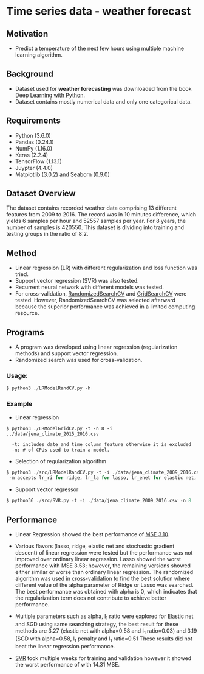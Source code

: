 # Time series data - weather forecast
  
## **Motivation**
* Predict a temperature of the next few hours using multiple machine learning
 algorithm.

## **Background**
* Dataset used for **weather forecasting** was downloaded from the book [Deep Learning with Python](https://github.com/fchollet/deep-learning-with-python-notebooks).
* Dataset contains mostly numerical data and only one categorical data.

## **Requirements** 
* Python (3.6.0)
* Pandas (0.24.1)
* NumPy (1.16.0)
* Keras (2.2.4)
* TensorFlow (1.13.1)
* Juypter (4.4.0)
* Matplotlib (3.0.2) and Seaborn (0.9.0)

## **Dataset Overview**
The dataset contains recorded weather data comprising 13 different features from 2009 to 2016.
The record was in 10 minutes difference, which yields 6 samples per hour and 52557 samples per year. 
For 8 years, the number of samples is 420550. This dataset is dividing into training and testing groups in the ratio of 8:2.

## **Method**
* Linear regression (LR) with different regularization and loss function was
  tried.
* Support vector regression (SVR) was also tested.
* Recurrent neural network with different models was tested.
* For cross-validation, [RandomizedSearchCV](https://scikit-learn.org/stable/modules/generated/sklearn.model_selection.RandomizedSearchCV.html) and [GridSearchCV](https://scikit-learn.org/stable/modules/generated/sklearn.model_selection.GridSearchCV.html) were tested. However, RandomizedSearchCV was selected afterward because the superior performance was achieved in a limited computing resource. 

## **Programs**
* A program was developed using linear regression (regularization methods) and support vector regression. 
* Randomized search was used for cross-validation. 

### **Usage:**
```python
$ python3 ./LRModelRandCV.py -h 
```

### **Example**
* Linear regression
```
$ python3 ./LRModelGridCV.py -t -n 8 -i ../data/jena_climate_2015_2016.csv 
  
  -t: includes date and time column feature otherwise it is excluded 
  -n: # of CPUs used to train a model.
```

* Selection of regularization algorithm 
```python
$ python3 ./src/LRModelRandCV.py -t -i ./data/jena_climate_2009_2016.csv -n 8 -m lr_ri
 -m accepts lr_ri for ridge, lr_la for lasso, lr_enet for elastic net, and lr_sgd for stochastic gradient regressor
```

* Support vector regressor
```python
$ python36 ./src/SVR.py -t -i ./data/jena_climate_2009_2016.csv -n 8
```

## **Performance**
* Linear Regression showed the best performance of [MSE 3.10](https://github.com/exchhattu/TimeSeriesWeatherForcast/blob/master/Notebook-Analysis/Weather.ipynb).

* Various flavors (lasso, ridge, elastic net and stochastic gradient descent) of linear regression were tested
but the performance was not improved over ordinary linear regression. Lasso showed the worst performance with MSE 3.53;
however, the remaining versions showed either similar or worse than ordinary linear regression.
The randomized algorithm was used in cross-validation to find the best solution where different value of the alpha parameter
of Ridge or Lasso was searched. The best performance was obtained with alpha is 0, which indicates that the regularization term
does not contribute to achieve better performance.

* Multiple parameters such as alpha, l<sub>1</sub> ratio were explored for Elastic net and SGD using same searching strategy,
the best result for these methods are 3.27 (elastic net with alpha=0.58 and l<sub>1</sub> ratio=0.03)
and 3.19 (SGD with alpha=0.58, l<sub>1</sub> penalty and l<sub>1</sub> ratio=0.51
These results did not beat the linear regression performance.

* [SVR](https://scikit-learn.org/stable/modules/generated/sklearn.svm.SVR.html) took multiple weeks for training and validation however it showed the worst performance of with 14.31 MSE.
